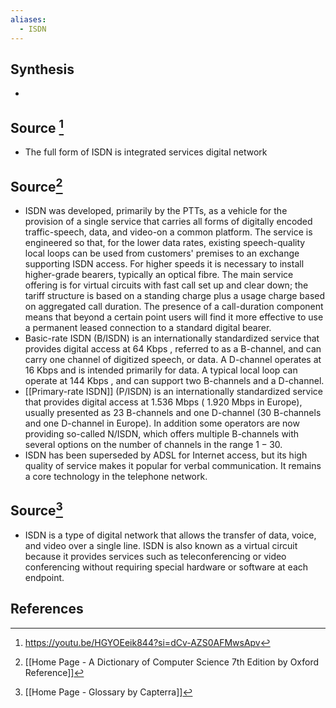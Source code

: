 ```yaml
---
aliases:
  - ISDN
---
```

## Synthesis
- 
## Source [^1]
- The full form of ISDN is integrated services digital network

## Source[^2]
- ISDN was developed, primarily by the PTTs, as a vehicle for the provision of a single service that carries all forms of digitally encoded traffic-speech, data, and video-on a common platform. The service is engineered so that, for the lower data rates, existing speech-quality local loops can be used from customers' premises to an exchange supporting ISDN access. For higher speeds it is necessary to install higher-grade bearers, typically an optical fibre. The main service offering is for virtual circuits with fast call set up and clear down; the tariff structure is based on a standing charge plus a usage charge based on aggregated call duration. The presence of a call-duration component means that beyond a certain point users will find it more effective to use a permanent leased connection to a standard digital bearer.
- Basic-rate ISDN (B/ISDN) is an internationally standardized service that provides digital access at 64 Kbps , referred to as a B-channel, and can carry one channel of digitized speech, or data. A D-channel operates at 16 Kbps and is intended primarily for data. A typical local loop can operate at 144 Kbps , and can support two B-channels and a D-channel.
- [[Primary-rate ISDN]] (P/ISDN) is an internationally standardized service that provides digital access at 1.536 Mbps ( 1.920 Mbps in Europe), usually presented as 23 B-channels and one D-channel (30 B-channels and one D-channel in Europe). In addition some operators are now providing so-called N/ISDN, which offers multiple B-channels with several options on the number of channels in the range $1-30$.
- ISDN has been superseded by ADSL for Internet access, but its high quality of service makes it popular for verbal communication. It remains a core technology in the telephone network.
## Source[^3]
- ISDN is a type of digital network that allows the transfer of data, voice, and video over a single line. ISDN is also known as a virtual circuit because it provides services such as teleconferencing or video conferencing without requiring special hardware or software at each endpoint.
## References

[^1]: https://youtu.be/HGYOEeik844?si=dCv-AZS0AFMwsApv
[^2]: [[Home Page - A Dictionary of Computer Science 7th Edition by Oxford Reference]]
[^3]: [[Home Page - Glossary by Capterra]]
